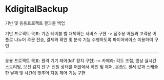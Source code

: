 # KdigitalBackup
기반 및 응용프로젝트 결과물 백업

기반 프로젝트 목표: 기존 테이블 벨 대체하는 서비스 구현
-> 점주용 어플과 고객용 어플로 나누어 주문 전송, 결제와 확인 및 분석 기능 수행하도록 파이어베이스 이용하여 구현

***********************************************************************************************************

응용 프로젝트 목표: 원격 기기 제어(IoT 장치 구현)
-> 카메라: 각도 조절, 영상 실시간 스트리밍, 모션 감지
  전구: 전원 상태를 어플에서 확인 및 제어, 온습도 센서 값과 스케줄한 날짜 및 시간에 맞추어 자동 제어 기능 구현
 
